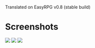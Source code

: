 Translated on EasyRPG v0.8 (stable build)
# Screenshots
![](https://i.postimg.cc/PfvN7JZy/screenshot-0.png)
![](https://i.postimg.cc/FR8zRXt0/screenshot-1.png)
![](https://i.postimg.cc/QC7tKYsw/screenshot-2.png)